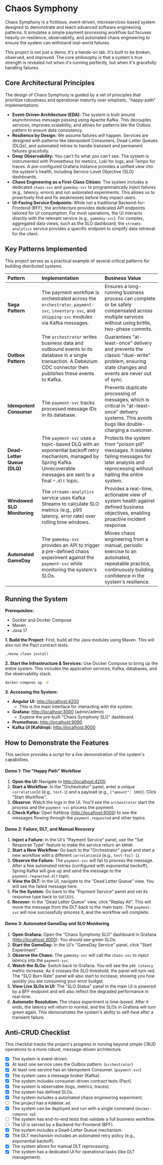 # Chaos Symphony

Chaos Symphony is a fictitious, event-driven, microservices-based system designed to demonstrate and teach advanced software engineering patterns. It simulates a simple payment processing workflow but focuses heavily on resilience, observability, and automated chaos engineering to ensure the system can withstand real-world failures.

This project is not just a demo; it's a hands-on lab. It's built to be broken, observed, and improved. The core philosophy is that a system's true strength is revealed not when it's running perfectly, but when it's gracefully handling failures.

## Core Architectural Principles

The design of Chaos Symphony is guided by a set of principles that prioritize robustness and operational maturity over simplistic, "happy-path" implementations.

*   **Event-Driven Architecture (EDA):** The system is built around asynchronous message passing using Apache Kafka. This decouples services, improves scalability, and allows for patterns like the Outbox pattern to ensure data consistency.
*   **Resilience by Design:** We assume failures *will* happen. Services are designed with patterns like Idempotent Consumers, Dead-Letter Queues (DLQs), and automated retries to handle transient and permanent failures gracefully.
*   **Deep Observability:** You can't fix what you can't see. The system is instrumented with Prometheus for metrics, Loki for logs, and Tempo for traces. A pre-configured Grafana instance provides a unified view into the system's health, including Service-Level Objective (SLO) dashboards.
*   **Chaos Engineering as a First-Class Citizen:** The system includes a dedicated `chaos-svc` and `gameday-svc` to programmatically inject failures (e.g., latency, errors) and run automated experiments. This allows us to proactively find and fix weaknesses before they impact users.
*   **UI-Facing Service Endpoints:** While not a traditional Backend-for-Frontend (BFF), the architecture provides dedicated API endpoints tailored for UI consumption. For most operations, the UI interacts directly with the relevant service (e.g., `gameday-svc`). For complex, aggregated data views, such as the SLO dashboard, the `streams-analytics` service provides a specific endpoint to simplify data retrieval for the client.

## Key Patterns Implemented

This project serves as a practical example of several critical patterns for building distributed systems.

| Pattern | Implementation | Business Value |
| :--- | :--- | :--- |
| **Saga Pattern** | The payment workflow is orchestrated across the `orchestrator`, `payment-svc`, `inventory-svc`, and `shipping-svc` modules via Kafka messages. | Ensures a long-running business process can complete or be safely compensated across multiple services without using brittle, two-phase commits. |
| **Outbox Pattern** | The `orchestrator` writes business data and outbound events to its database in a single transaction. A Debezium CDC connector then publishes these events to Kafka. | Guarantees "at-least-once" delivery and prevents the classic "dual-write" problem, ensuring state changes and events are never out of sync. |
| **Idempotent Consumer** | The `payment-svc` tracks processed message IDs in its database. | Prevents duplicate processing of messages, which is critical in "at-least-once" delivery systems. This avoids bugs like double-charging a customer. |
| **Dead-Letter Queue (DLQ)** | The `payment-svc` uses a topic-based DLQ with an exponential backoff retry mechanism, managed by Spring Kafka. Unrecoverable messages are sent to a final `*.dlt` topic. | Protects the system from "poison pill" messages. It isolates failing messages for later analysis and reprocessing without halting the entire system. |
| **Windowed SLO Monitoring** | The `streams-analytics` service uses Kafka Streams to calculate SLO metrics (e.g., p95 latency, error rate) over rolling time windows. | Provides a real-time, actionable view of system health against defined business objectives, enabling proactive incident response. |
| **Automated GameDay** | The `gameday-svc` provides an API to trigger a pre-defined chaos experiment against the `payment-svc` while monitoring the system's SLOs. | Moves chaos engineering from a manual, periodic exercise to an automated, repeatable practice, continuously building confidence in the system's resilience. |

## Running the System

**Prerequisites:**
*   Docker and Docker Compose
*   Maven
*   Java 17

**1. Build the Project:**
First, build all the Java modules using Maven. This will also run the Pact contract tests.
```bash
./mvnw clean install
```

**2. Start the Infrastructure & Services:**
Use Docker Compose to bring up the entire system. This includes the application services, Kafka, databases, and the observability stack.
```bash
docker-compose up -d
```

**3. Accessing the System:**

*   **Angular UI:** [http://localhost:4200](http://localhost:4200)
    *   This is the main interface for interacting with the system.
*   **Grafana:** [http://localhost:3000](http://localhost:3000) (admin/admin)
    *   Explore the pre-built "Chaos Symphony SLO" dashboard.
*   **Prometheus:** [http://localhost:9090](http://localhost:9090)
*   **Kafka UI (Kafdrop):** [http://localhost:9000](http://localhost:9000)

## How to Demonstrate the Features

This section provides a script for a live demonstration of the system's capabilities.

#### Demo 1: The "Happy Path" Workflow

1.  **Open the UI:** Navigate to [http://localhost:4200](http://localhost:4200).
2.  **Start a Workflow:** In the "Orchestrator" panel, enter a unique `correlationId` (e.g., `test-1`) and a payload (e.g., `{"amount": 100}`). Click "Start Workflow".
3.  **Observe:** Watch the logs in the UI. You'll see the `orchestrator` start the process and the `payment-svc` process the payment.
4.  **Check Kafka:** Open Kafdrop ([http://localhost:9000](http://localhost:9000)) to see the messages flowing through the `payment.requested` and other topics.

#### Demo 2: Failure, DLT, and Manual Recovery

1.  **Inject a Failure:** In the UI's "Payment Service" panel, use the "Set Response Type" feature to make the service return an `ERROR`.
2.  **Start a New Workflow:** Go back to the "Orchestrator" panel and start a new workflow with a different `correlationId` (e.g., `test-fail-1`).
3.  **Observe the Failure:** The `payment-svc` will fail to process the message. After a few automated retries (configured with exponential backoff), Spring Kafka will give up and send the message to the `payment.requested.dlt` topic.
4.  **View the DLT:** In the UI, navigate to the "Dead Letter Queue" view. You will see the failed message here.
5.  **Fix the System:** Go back to the "Payment Service" panel and set its response type back to `SUCCESS`.
6.  **Recover:** In the "Dead Letter Queue" view, click "Replay All". This will move the message from the DLT back to the main topic. The `payment-svc` will now successfully process it, and the workflow will complete.

#### Demo 3: Automated GameDay and SLO Monitoring

1.  **Open Grafana:** Open the "Chaos Symphony SLO" dashboard in Grafana ([http://localhost:3000](http://localhost:3000)). You should see green SLOs.
2.  **Start the GameDay:** In the UI's "GameDay Service" panel, click "Start Experiment".
3.  **Observe the Chaos:** The `gameday-svc` will call the `chaos-svc` to inject latency into the `payment-svc`.
4.  **Watch the SLOs:** Switch back to Grafana. You will see the `p95 latency` metric increase. As it crosses the SLO threshold, the panel will turn red. The "SLO Burn Rate" panel will also start to increase, showing you how quickly you are consuming your error budget.
5.  **View Live SLOs in UI:** The "SLO Status" panel in the main UI is powered by a BFF endpoint and will also reflect the degraded performance in real-time.
6.  **Automatic Resolution:** The chaos experiment is time-boxed. After it ends, the latency will return to normal, and the SLOs in Grafana will turn green again. This demonstrates the system's ability to self-heal after a transient failure.

## Anti-CRUD Checklist

This checklist tracks the project's progress in moving beyond simple CRUD operations to a more robust, message-driven architecture.

- [x] The system is event-driven.
- [x] At least one service uses the Outbox pattern. (`orchestrator`)
- [x] At least one service has an Idempotent Consumer. (`payment-svc`)
- [x] The system uses a message broker (Kafka).
- [x] The system includes consumer-driven contract tests (Pact).
- [x] The system is observable (logs, metrics, traces).
- [x] The system has defined SLOs.
- [x] The system includes a automated chaos engineering experiment.
- [ ] The project has a `RUNBOOK.md`.
- [x] The system can be deployed and run with a single command (`docker-compose up`).
- [ ] The system has end-to-end tests that validate a full business workflow.
- [ ] The UI is served by a Backend-for-Frontend (BFF).
- [x] The system includes a Dead-Letter Queue mechanism.
- [x] The DLT mechanism includes an automated retry policy (e.g., exponential backoff).
- [x] The system allows for manual DLT reprocessing.
- [x] The system has a dedicated UI for operational tasks (like DLT management).